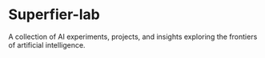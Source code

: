 # Superfier-lab

A collection of AI experiments, projects, and insights exploring the frontiers of artificial intelligence.
